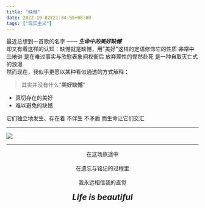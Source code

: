 ```yaml
---
title: "缺憾"
date: 2022-10-02T21:34:55+08:00
tags: ["现实主义"]
---
```


  最近总想到一首歌的名字 —— ***生命中的美好缺憾*** <br>
  却又有着这样的认知：缺憾就是缺憾，用"美好"这样的定语修饰它的性质 <del>非常中二地讲</del> 是在难过事实与欣慰表象间权衡后 放弃理性的悍然赴死 是一种自取灭亡式的浪漫<br>
  然而现在，我似乎更愿以某种看似通透的方式解释：<br>
  
  > 其实并没有什么“**美好缺憾**” 

 - 真切存在的美好
 - 难以避免的缺憾 

 它们独立地发生、存在着 不伴生 不矛盾 而生命让它们交汇

---

![](https://gcore.jsdelivr.net/gh/AlexLiu2022/resources/img/string-moon.JPG)

---


<center>
在这场旅途中
<br><br>
在遗忘与铭记的过程里
<br><br>
我永远相信我的直觉
<br><br>
</center>

 <center><strong><em><span style = "font-size: 1.5em">
 Life is beautiful
 </span></em></strong></center>

